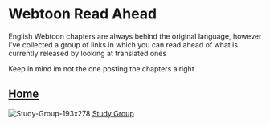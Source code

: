 # Webtoon Read Ahead
English Webtoon chapters are always behind the original language, however I've collected a group of links
in which you can read ahead of what is currently released by looking at translated ones

Keep in mind im not the one posting the chapters alright

## [Home](https://gatorgamer.github.io)

![Study-Group-193x278](https://github.com/GatorGamer/GatorGamer.github.io/assets/130500031/00942c15-8b20-4066-b263-661f0d6d0363)
[Study Group](https://gatorgamer.github.io/webtoon/studygroup.html)
